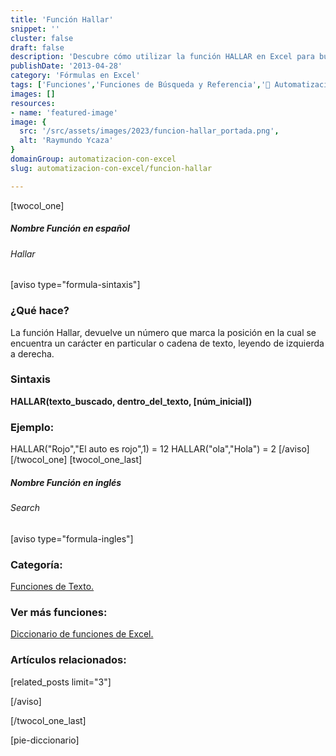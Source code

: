 ```yaml
---
title: 'Función Hallar'
snippet: ''
cluster: false
draft: false 
description: 'Descubre cómo utilizar la función HALLAR en Excel para buscar y encontrar texto dentro de una cadena de manera eficiente.'
publishDate: '2013-04-28'
category: 'Fórmulas en Excel'
tags: ['Funciones','Funciones de Búsqueda y Referencia','🤖 Automatización con Excel']
images: []
resources: 
- name: 'featured-image'
image: {
  src: '/src/assets/images/2023/funcion-hallar_portada.png',
  alt: 'Raymundo Ycaza'
}
domainGroup: automatizacion-con-excel
slug: automatizacion-con-excel/funcion-hallar

---
```


\[twocol\_one\]

##### Nombre Función en español

###### Hallar

\[aviso type="formula-sintaxis"\]

### ¿Qué hace?

La función Hallar, devuelve un número que marca la posición en la cual se encuentra un carácter en particular o cadena de texto, leyendo de izquierda a derecha.

### Sintaxis

**HALLAR(**texto\_buscado, dentro\_del\_texto, \[núm\_inicial\]**)**

### Ejemplo:

HALLAR("Rojo","El auto es rojo",1) = 12 HALLAR("ola","Hola") = 2 \[/aviso\] \[/twocol\_one\] \[twocol\_one\_last\]

##### Nombre Función en inglés

###### Search

\[aviso type="formula-ingles"\]

### Categoría:

[Funciones de Texto.](http://raymundoycaza.com/tag/funciones-de-texto "Funciones de Texto")

### Ver más funciones:

[Diccionario de funciones de Excel.](http://raymundoycaza.com/tag/diccionario-de-funciones/ "Diccionario de Funciones")

### Artículos relacionados:

\[related\_posts limit="3"\]

\[/aviso\]

\[/twocol\_one\_last\]

\[pie-diccionario\]
